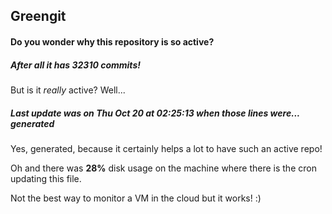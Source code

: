## Greengit

#### Do you wonder why this repository is so active?

##### After all it has 32310 commits!

But is it *really* active? Well...

##### Last update was on Thu Oct 20 at 02:25:13 when those lines were... generated

Yes, generated, because it certainly helps a lot to have such an active repo!

Oh and there was **28%** disk usage on the machine
where there is the cron updating this file.

Not the best way to monitor a VM in the cloud but it works! :)
